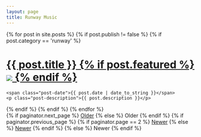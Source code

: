 ```yaml
---
layout: page
title: Runway Music
---
```


<div class="posts">
  {% for post in site.posts %}
   {% if post.publish != false %}
   {% if post.category == 'runway' %}
  <div class="post">
    <h1 class="post-title">
      <a href="{{ site.baseurl }}{{ post.url }}">
        {{ post.title }}
        {% if post.featured %}
        <img class="portrait" src="{{ site.baseurl}}{{post.featured}}" />
        {% endif %}
      </a>
    </h1>

    <span class="post-date">{{ post.date | date_to_string }}</span>
    <p class="post-description">{{ post.description }}</p>

    
  </div>
 <div class="sep"></div>
  {% endif %}
  {% endif %}
  {% endfor %}
</div>

<div class="pagination">
  {% if paginator.next_page %}
    <a class="pagination-item older" href="{{ site.baseurl }}/page{{paginator.next_page}}">Older</a>
  {% else %}
    <span class="pagination-item older">Older</span>
  {% endif %}
  {% if paginator.previous_page %}
    {% if paginator.page == 2 %}
      <a class="pagination-item newer" href="{{ site.baseurl }}/">Newer</a>
    {% else %}
      <a class="pagination-item newer" href="{{ site.baseurl }}/page{{paginator.previous_page}}">Newer</a>
    {% endif %}
  {% else %}
    <span class="pagination-item newer">Newer</span>
  {% endif %}
</div>